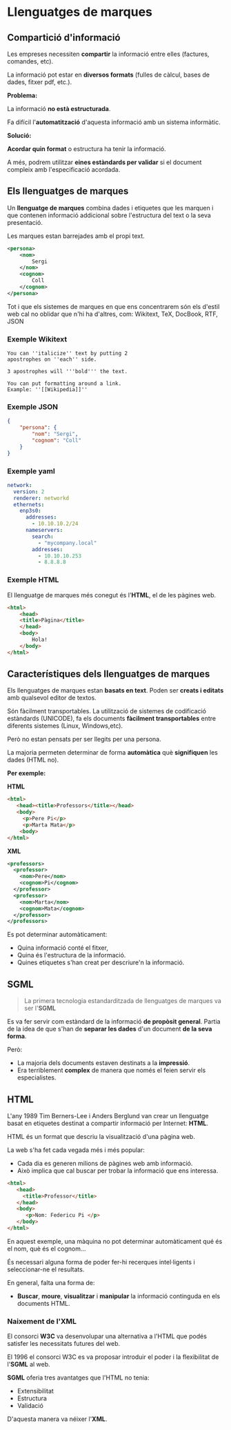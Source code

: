# Llenguatges de marques

## Compartició d'informació

Les empreses necessiten **compartir** la informació entre elles (factures, comandes, etc).

La informació pot estar en **diversos formats** (fulles de càlcul, bases de dades, fitxer pdf, etc.).

**Problema:**

La informació **no està estructurada**.

Fa difícil l'**automatització** d'aquesta informació amb un sistema informàtic.

**Solució:**

**Acordar quin format** o estructura ha tenir la informació.

A més, podrem utilitzar **eines estàndards per validar** si el document compleix amb l'especificació acordada.

## Els llenguatges de marques

Un **llenguatge de marques** combina dades i etiquetes que les marquen i que contenen informació addicional sobre l'estructura del text o la seva presentació.

Les marques estan barrejades amb el propi text.

```xml
<persona>
    <nom>
        Sergi
    </nom>
    <cognom>
        Coll
    </cognom>
</persona>
```

Tot i que els sistemes de marques en que ens concentrarem són els d'estil web cal no oblidar que n'hi ha d'altres, com: Wikitext, TeX, DocBook, RTF, JSON

### Exemple Wikitext
```
You can ''italicize'' text by putting 2 
apostrophes on ''each'' side. 

3 apostrophes will '''bold''' the text. 

You can put formatting around a link.
Example: ''[[Wikipedia]]''
```

### Exemple JSON

```json
{
    "persona": {
        "nom": "Sergi",
        "cognom": "Coll"
    }
}
```

### Exemple yaml

```yaml
network:
  version: 2
  renderer: networkd
  ethernets:
    enp3s0:
      addresses:
        - 10.10.10.2/24
      nameservers:
        search:
          - "mycompany.local"
        addresses:
          - 10.10.10.253
          - 8.8.8.8
```

### Exemple HTML

El llenguatge de marques més conegut és l'**HTML**, el de les pàgines web.

```html
<html>
    <head>
    <title>Pàgina</title>
    </head>
    <body>
        Hola!
    </body>
</html>
```


## Característiques dels llenguatges de marques

Els llenguatges de marques estan **basats en text**. Poden ser **creats i editats** amb qualsevol editor de textos.

Són fàcilment transportables. La utilització de sistemes de codificació estàndards (UNICODE), fa els documents **fàcilment transportables** entre diferents sistemes (Linux, Windows,etc).

Però no estan pensats per ser llegits per una persona.

La majoria permeten determinar de forma **automàtica** què **signifiquen** les dades (HTML no).

**Per exemple:**

**HTML**
```html
<html>
   <head><title>Professors</title></head>
   <body>
     <p>Pere Pi</p>
     <p>Marta Mata</p>
    <body>
</html>
```

**XML**
```xml
<professors>
  <professor>
    <nom>Pere</nom>
    <cognom>Pi</cognom>
  </professor>
  <professor>
    <nom>Marta</nom>
    <cognom>Mata</cognom>
  </professor>
</professors>
```

Es pot determinar automàticament:
* Quina informació conté el fitxer,
* Quina és l'estructura de la informació.
* Quines etiquetes s'han creat per descriure'n la informació.



## SGML

> La primera tecnologia estandarditzada de llenguatges de marques va ser l'**SGML**

Es va fer servir com estàndard de la informació **de propòsit general**.
Partia de la idea de que s'han de **separar les dades** d'un document **de la seva forma**.

Però:
* La majoria dels documents estaven destinats a la **impressió**.
* Era terriblement **complex** de manera que només el feien servir els especialistes.


## HTML

L'any 1989 Tim Berners-Lee i Anders Berglund van crear un llenguatge basat en etiquetes destinat a compartir informació per Internet: **HTML**.

HTML és un format que descriu la visualització d'una pàgina web.
  
La web s'ha fet cada vegada més i més popular:
* Cada dia es generen milions de pàgines web amb informació.
* Això implica que cal buscar per trobar la informació que ens interessa.

```html
<html>
   <head>
     <title>Professor</title>
   </head>
   <body>
      <p>Nom: Federicu Pi </p>
   </body>
</html>
```

En aquest exemple, una màquina no pot determinar automàticament qué és el nom, què és el cognom...

És necessari alguna forma de poder fer-hi recerques intel·ligents i seleccionar-ne el resultats.

En general, falta una forma de:

* **Buscar**, **moure**, **visualitzar** i **manipular** la informació continguda en els documents HTML.

### Naixement de l'XML

El consorci **W3C** va desenvolupar una alternativa a l'HTML que podés satisfer les necessitats futures del web.

El 1996 el consorci W3C es va proposar introduir el poder i la flexibilitat de l'**SGML** al web.

**SGML** oferia tres avantatges que l'HTML no tenia:

* Extensibilitat
* Estructura
* Validació

D'aquesta manera va néixer l'**XML**.